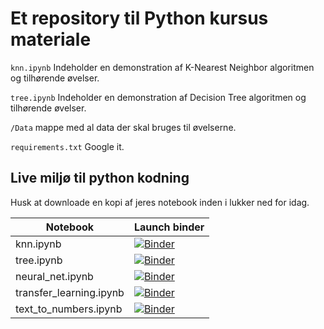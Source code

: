 # Et repository til Python kursus materiale

`knn.ipynb` Indeholder en demonstration af K-Nearest Neighbor algoritmen og tilhørende øvelser.

`tree.ipynb` Indeholder en demonstration af Decision Tree algoritmen og tilhørende øvelser.

`/Data` mappe med al data der skal bruges til øvelserne.

`requirements.txt` Google it.

## Live miljø til python kodning

Husk at downloade en kopi af jeres notebook inden i lukker ned for idag.

|Notebook| Launch binder|
|-|-|
|knn.ipynb|[![Binder](https://mybinder.org/badge_logo.svg)](https://mybinder.org/v2/gh/jessalfredsen/intro_to_machine_learning.git/master?filepath=knn.ipynb)|
|tree.ipynb|[![Binder](https://mybinder.org/badge_logo.svg)](https://mybinder.org/v2/gh/jessalfredsen/intro_to_machine_learning.git/master?filepath=tree.ipynb)|
|neural_net.ipynb|[![Binder](https://mybinder.org/badge_logo.svg)](https://mybinder.org/v2/gh/jessalfredsen/intro_to_machine_learning.git/master?filepath=neural_net.ipynb)|
|transfer_learning.ipynb|[![Binder](https://mybinder.org/badge_logo.svg)](https://mybinder.org/v2/gh/jessalfredsen/intro_to_machine_learning.git/master?filepath=transfer_learning.ipynb)|
|text_to_numbers.ipynb|[![Binder](https://mybinder.org/badge_logo.svg)](https://mybinder.org/v2/gh/jessalfredsen/intro_to_machine_learning.git/master?filepath=text_to_numbers.ipynb)|
